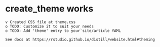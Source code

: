 # create_theme works

    v Created CSS file at theme.css
    o TODO: Customize it to suit your needs
    o TODO: Add 'theme' entry to your`site/article YAML
    
    See docs at https://rstudio.github.io/distill/website.html#theming

